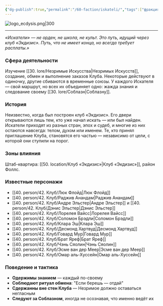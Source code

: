 ```yaml
---
{"dg-publish":true,"permalink":"/60-faction/iskateli/","tags":["фракция"]}
---
```


![logo_ecdysis.png|300](/img/user/90.%20files/logo_ecdysis.png)  

---

_«Искатели» — не орден, не школа, не культ. Это путь, идущий через клуб «Экдизис». Путь, что не имеет конца, но всегда требует расплаты.»_

### Сфера деятельности  
Изучение [[30. lore/Незримые Искусства\|Незримых Искусств]], создание, обмен и выполнение заказов Клуба. Некоторые действуют в одиночку, другие сбиваются в временные союзы. У каждого Искателя — свой маршрут, но всех их объединяет одно: жажда знания и следование своему [[30. lore/Соблазн\|Соблазну]].
### История  
Неизвестно, когда был построен клуб «Экдизис». Его двери открываются лишь тем, кто уже начал искать — или был найден. Искатели приходят из разных стран, эпох и судеб, и многие из них остаются навсегда: телом, духом или именем. Те, кто принял приглашение Клуба, становятся его частью — независимо от цели, с которой они ступили на порог.
### Зоны влияния  
Штаб-квартира: [[50. location/Клуб «Экдизис»\|Клуб «Экдизис»]], район Фоллс.
### Известные персонажи
- [[40. person/42. Клуб/Люк Флойд\|Люк Флойд]]
- [[40. person/42. Клуб/Раджив Анандам\|Раджив Анандам]]
- [[40. person/42. Клуб/Андре Эльстер\|Андре Эльстер]] и [[40. person/42. Клуб/Дэнис Эльстер\|Дэнис Эльстер]]
- [[40. person/42. Клуб/Лорелея Вайсс\|Лорелея Вайсс]]  
- [[40. person/42. Клуб/Соломон Брэдли\|Соломон Брэдли]]
- [[40. person/42. Клуб/Клара Эш\|Клара Эш]]
- [[40. person/42. Клуб/Десмонд Хартвуд\|Десмонд Хартвуд]]
- [[40. person/42. Клуб/Говард Мур\|Говард Мур]]
- [[40. person/42. Клуб/Брат Яреф\|Брат Яреф]]
- [[40. person/42. Клуб/Чэнь Сяолин\|Чэнь Сяолин]]
- [[40. person/42. Клуб/Эсме ван дер Меер\|Эсме ван дер Меер]]
- [[40. person/42. Клуб/Омар аль-Хуссейн\|Омар аль-Хуссейн]]
### Поведение и тактика
- **Одержимы знанием** — каждый по-своему  
- **Соблюдают ритуал обмена**: "Если берешь — отдай"  
- **Сдержанны вне стен Клуба** — Незримое должно оставаться негласным  
- **Следуют за Соблазном**, иногда не осознавая, что именно ведёт их  







